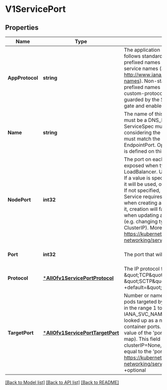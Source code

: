 # V1ServicePort

## Properties
Name | Type | Description | Notes
------------ | ------------- | ------------- | -------------
**AppProtocol** | **string** | The application protocol for this port. This field follows standard Kubernetes label syntax. Un-prefixed names are reserved for IANA standard service names (as per RFC-6335 and http://www.iana.org/assignments/service-names). Non-standard protocols should use prefixed names such as mycompany.com/my-custom-protocol. This is a beta field that is guarded by the ServiceAppProtocol feature gate and enabled by default. +optional | [optional] [default to null]
**Name** | **string** | The name of this port within the service. This must be a DNS_LABEL. All ports within a ServiceSpec must have unique names. When considering the endpoints for a Service, this must match the &#x27;name&#x27; field in the EndpointPort. Optional if only one ServicePort is defined on this service. +optional | [optional] [default to null]
**NodePort** | **int32** | The port on each node on which this service is exposed when type is NodePort or LoadBalancer.  Usually assigned by the system. If a value is specified, in-range, and not in use it will be used, otherwise the operation will fail.  If not specified, a port will be allocated if this Service requires one.  If this field is specified when creating a Service which does not need it, creation will fail. This field will be wiped when updating a Service to no longer need it (e.g. changing type from NodePort to ClusterIP). More info: https://kubernetes.io/docs/concepts/services-networking/service/#type-nodeport +optional | [optional] [default to null]
**Port** | **int32** | The port that will be exposed by this service. | [optional] [default to null]
**Protocol** | [***AllOfv1ServicePortProtocol**](AllOfv1ServicePortProtocol.md) | The IP protocol for this port. Supports \&quot;TCP\&quot;, \&quot;UDP\&quot;, and \&quot;SCTP\&quot;. Default is TCP. +default&#x3D;\&quot;TCP\&quot; +optional | [optional] [default to null]
**TargetPort** | [***AllOfv1ServicePortTargetPort**](AllOfv1ServicePortTargetPort.md) | Number or name of the port to access on the pods targeted by the service. Number must be in the range 1 to 65535. Name must be an IANA_SVC_NAME. If this is a string, it will be looked up as a named port in the target Pod&#x27;s container ports. If this is not specified, the value of the &#x27;port&#x27; field is used (an identity map). This field is ignored for services with clusterIP&#x3D;None, and should be omitted or set equal to the &#x27;port&#x27; field. More info: https://kubernetes.io/docs/concepts/services-networking/service/#defining-a-service +optional | [optional] [default to null]

[[Back to Model list]](../README.md#documentation-for-models) [[Back to API list]](../README.md#documentation-for-api-endpoints) [[Back to README]](../README.md)

